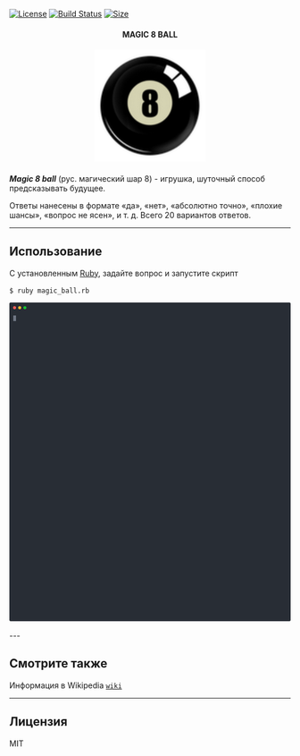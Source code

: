 
[![License](http://img.shields.io/:license-mit-blue.svg)](http://doge.mit-license.org)
[![Build Status](https://img.shields.io/badge/version-1.0.0-red)](https://img.shields.io/badge/version-1.0.0-red)
[![Size](https://img.shields.io/badge/Ruby-156%20kB-red)]()

<h4 align="center">
  MAGIC 8 BALL
</h4>

<h4 align="center">
  <img alt="MAGIC 8 BALL" src="magicball.png" width="200"/>
</h4>

***Magic 8 ball*** (рус. магический шар 8) - игрушка, шуточный способ предсказывать будущее.

Ответы нанесены в формате «да», «нет», «абсолютно точно», «плохие шансы», «вопрос не ясен», и т. д. Всего 20 вариантов ответов.

---

## Использование

С установленным [Ruby](https://www.ruby-lang.org/en/downloads/), задайте вопрос и запустите скрипт

    $ ruby magic_ball.rb

<p align="center">
  <img width="600" src="mb.svg">
</p>
---

## Смотрите также

Информация в Wikipedia [`wiki`](https://ru.wikipedia.org/wiki/Magic_8_ball)

---

## Лицензия

MIT
